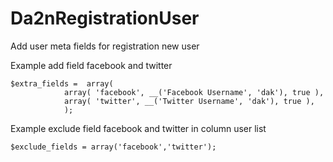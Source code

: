 Da2nRegistrationUser
====================

Add user meta fields for registration new user

Example add field facebook and twitter
```
$extra_fields =  array(
			array( 'facebook', __('Facebook Username', 'dak'), true ),
			array( 'twitter', __('Twitter Username', 'dak'), true ),			
			);
```

Example exclude field facebook and twitter in column user list
```
$exclude_fields = array('facebook','twitter');
```
